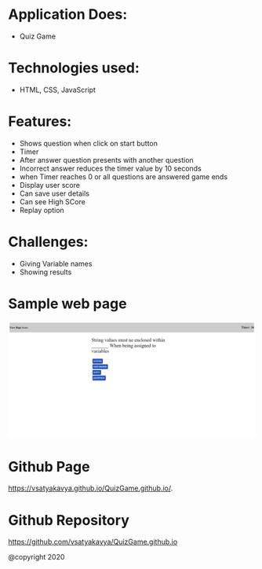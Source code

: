 
# Application Does:
* Quiz Game

# Technologies used:
* HTML, CSS, JavaScript

# Features:

* Shows question when click on start button
* Timer
* After answer question presents with another question
* Incorrect answer reduces the timer value by 10 seconds
* when Timer reaches 0 or all questions are answered game ends
* Display user score
* Can save user details
* Can see High SCore
* Replay option


# Challenges:
* Giving Variable names
* Showing results


# Sample web page
![picture](quiz.png)

# Github Page 
 https://vsatyakavya.github.io/QuizGame.github.io/.



# Github Repository
https://github.com/vsatyakavya/QuizGame.github.io

@copyright 2020
